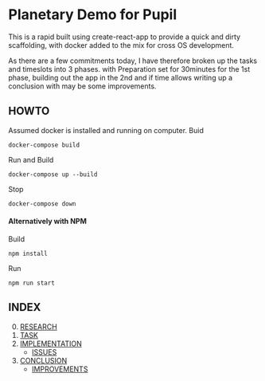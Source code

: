 # Planetary Demo for Pupil

This is a rapid built using create-react-app to provide a quick and dirty scaffolding, with docker added to the mix for cross OS development.

As there are a few commitments today, I have therefore broken up the tasks and timeslots into 3 phases. with Preparation set for 30minutes for the 1st phase, building out the app in the 2nd and if time allows writing up a conclusion with may be some improvements.

## HOWTO

Assumed docker is installed and running on computer.
Buid
```
docker-compose build
```

Run and Build
```
docker-compose up --build
```

Stop
```
docker-compose down
```

#### Alternatively with NPM

Build
```
npm install
```

Run
```
npm run start
```



## INDEX

00. [RESEARCH](./docs/00.0_RESEARCH.md)
01. [TASK](./docs/01.0_TASK.md)
02. [IMPLEMENTATION](./docs/02.0_IMPLEMENTATION.md)
    - [ISSUES](./docs/02.1_ISSUES.md)
03. [CONCLUSION](./docs/03.0_CONCLUSION.md)
    - [IMPROVEMENTS](./docs/03.1_IMPROVEMENTS.md)